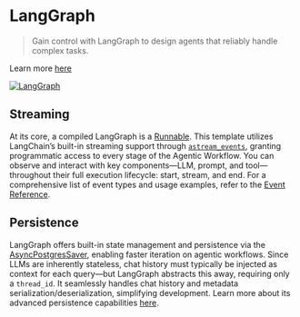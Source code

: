 # LangGraph

> Gain control with LangGraph to design agents that reliably handle complex tasks.

Learn more [here](https://www.langchain.com/langgraph)

[![LangGraph](https://img.shields.io/github/stars/langchain-ai/langgraph?logo=langgraph&label=LangGraph)](https://github.com/langchain-ai/langgraph)

## Streaming

At its core, a compiled LangGraph is a [Runnable](https://github.com/langchain-ai/langchain/blob/langchain%3D%3D0.3.6/libs/core/langchain_core/runnables/base.py#L108). This template utilizes LangChain’s built-in streaming support through [`astream_events`](https://python.langchain.com/docs/how_to/streaming/#using-stream-events), granting programmatic access to every stage of the Agentic Workflow. You can observe and interact with key components—LLM, prompt, and tool—throughout their full execution lifecycle: start, stream, and end. For a comprehensive list of event types and usage examples, refer to the [Event Reference](https://python.langchain.com/docs/how_to/streaming/#event-reference).

## Persistence

LangGraph offers built-in state management and persistence via the [AsyncPostgresSaver](https://github.com/langchain-ai/langgraph/blob/0.2.39/libs/checkpoint-postgres/langgraph/checkpoint/postgres/aio.py#L39), enabling faster iteration on agentic workflows. Since LLMs are inherently stateless, chat history must typically be injected as context for each query—but LangGraph abstracts this away, requiring only a `thread_id`. It seamlessly handles chat history and metadata serialization/deserialization, simplifying development. Learn more about its advanced persistence capabilities [here](https://langchain-ai.github.io/langgraph/concepts/persistence/).
